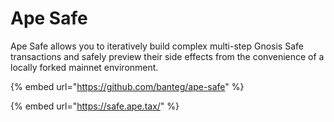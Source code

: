 # Ape Safe

Ape Safe allows you to iteratively build complex multi-step Gnosis Safe transactions and safely preview their side effects from the convenience of a locally forked mainnet environment.

{% embed url="https://github.com/banteg/ape-safe" %}

{% embed url="https://safe.ape.tax/" %}
